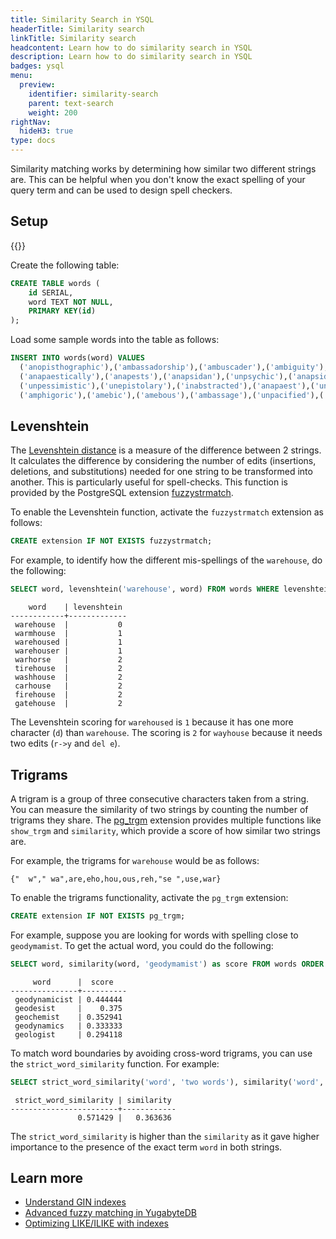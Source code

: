 ```yaml
---
title: Similarity Search in YSQL
headerTitle: Similarity search
linkTitle: Similarity search
headcontent: Learn how to do similarity search in YSQL
description: Learn how to do similarity search in YSQL
badges: ysql
menu:
  preview:
    identifier: similarity-search
    parent: text-search
    weight: 200
rightNav:
  hideH3: true
type: docs
---
```


Similarity matching works by determining how similar two different strings are. This can be helpful when you don't know the exact spelling of your query term and can be used to design spell checkers.

## Setup

{{<cluster-setup-tabs>}}

Create the following table:

```sql
CREATE TABLE words (
    id SERIAL,
    word TEXT NOT NULL,
    PRIMARY KEY(id)
);
```

 Load some sample words into the table as follows:

```sql
INSERT INTO words(word) VALUES
  ('anopisthographic'),('ambassadorship'),('ambuscader'),('ambiguity'),('ampycides'),
  ('anapaestically'),('anapests'),('anapsidan'),('unpsychic'),('anapsid'),
  ('unpessimistic'),('unepistolary'),('inabstracted'),('anapaest'),('unobstinate'),
  ('amphigoric'),('amebic'),('amebous'),('ambassage'),('unpacified'),('unposing');
```

## Levenshtein

The [Levenshtein distance](https://en.wikipedia.org/wiki/Levenshtein_distance) is a measure of the difference between 2 strings. It calculates the difference by considering the number of edits (insertions, deletions, and substitutions) needed for one string to be transformed into another. This is particularly useful for spell-checks. This function is provided by the PostgreSQL extension [fuzzystrmatch](https://www.postgresql.org/docs/current/fuzzystrmatch.html).

To enable the Levenshtein function, activate the `fuzzystrmatch` extension as follows:

```sql
CREATE extension IF NOT EXISTS fuzzystrmatch;
```

For example, to identify how the different mis-spellings of the `warehouse`, do the following:

```sql
SELECT word, levenshtein('warehouse', word) FROM words WHERE levenshtein('warehouse', word) < 3  ORDER BY levenshtein('warehouse', word) ASC LIMIT 10;
```

```output
    word    | levenshtein
------------+-------------
 warehouse  |           0
 warmhouse  |           1
 warehoused |           1
 warehouser |           1
 warhorse   |           2
 tirehouse  |           2
 washhouse  |           2
 carhouse   |           2
 firehouse  |           2
 gatehouse  |           2
```

The Levenshtein scoring for `warehoused` is `1` because it has one more character (`d`) than `warehouse`. The scoring is `2` for `wayhouse` because it needs two edits (`r->y` and `del e`).

## Trigrams

A trigram is a group of three consecutive characters taken from a string. You can measure the similarity of two strings by counting the number of trigrams they share. The [pg_trgm](https://www.postgresql.org/docs/15/pgtrgm.html) extension provides multiple functions like `show_trgm` and `similarity`, which provide a score of how similar two strings are.

For example, the trigrams for `warehouse` would be as follows:

```sql{class=output}
{"  w"," wa",are,eho,hou,ous,reh,"se ",use,war}
```

To enable the trigrams functionality, activate the `pg_trgm` extension:

```sql
CREATE extension IF NOT EXISTS pg_trgm;
```

For example, suppose you are looking for words with spelling close to `geodymamist`. To get the actual word, you could do the following:

```sql
SELECT word, similarity(word, 'geodymamist') as score FROM words ORDER BY score DESC LIMIT 5;
```

```output
     word      |  score
---------------+----------
 geodynamicist | 0.444444
 geodesist     |    0.375
 geochemist    | 0.352941
 geodynamics   | 0.333333
 geologist     | 0.294118
```

To match word boundaries by avoiding cross-word trigrams, you can use the `strict_word_similarity` function. For example:

```sql
SELECT strict_word_similarity('word', 'two words'), similarity('word', 'two words');
```

```output
 strict_word_similarity | similarity
------------------------+------------
               0.571429 |   0.363636
```

The `strict_word_similarity` is higher than the `similarity` as it gave higher importance to the presence of the exact term `word` in both strings.

## Learn more

- [Understand GIN indexes](../../../../explore/ysql-language-features/indexes-constraints/gin/)
- [Advanced fuzzy matching in YugabyteDB](https://www.yugabyte.com/blog/fuzzy-matching-in-yugabytedb/)
- [Optimizing LIKE/ILIKE with indexes](https://www.yugabyte.com/blog/postgresql-like-query-performance-variations/)